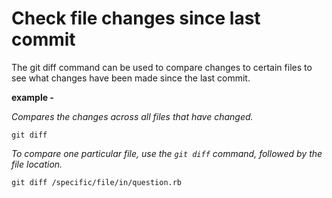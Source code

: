 # Check file changes since last commit

The git diff command can be used to compare changes to certain files to see what changes have been made since the last commit.

**example -** 

_Compares the changes across all files that have changed._
```
git diff
```

_To compare one particular file, use the `git diff` command, followed by the file location._
```
git diff /specific/file/in/question.rb
```